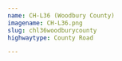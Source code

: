 ```yaml
---
name: CH-L36 (Woodbury County)
imagename: CH-L36.png
slug: chl36woodburycounty
highwaytype: County Road

---
```

